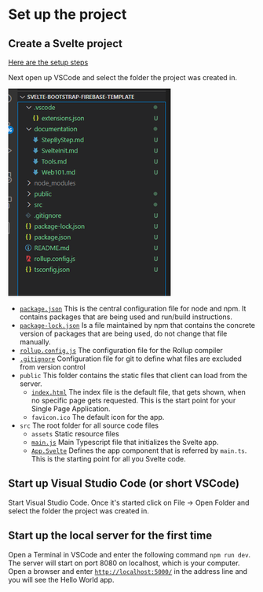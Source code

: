 # Set up the project
## Create a Svelte project
[Here are the setup steps](./SvelteInit.md)

Next open up VSCode and select the folder the project was created in.

![Initial project files](./InitialProjectFiles.png)

* [`package.json`](./01_InitialProjectFiles/package.json) This is the central configuration file for node and npm. It contains packages that are being used and run/build instructions. 
* [`package-lock.json`](./01_InitialProjectFiles/package-lock.json) Is a file maintained by npm that contains the concrete version of packages that are being used, do not change that file manually. 
* [`rollup.config.js`](./01_InitialProjectFiles/rollup.config.js) The configuration file for the Rollup compiler
* [`.gitignore`](./01_InitialProjectFiles/gitignore) Configuration file for git to define what files are excluded from version control
* `public` This folder contains the static files that client can load from the server.
  * [`index.html`](./01_InitialProjectFiles/public/index.html) The index file is the default file, that gets shown, when no specific page gets requested. This is the start point for your Single Page Application.
  * `favicon.ico` The default icon for the app.
* `src` The root folder for all source code files
  * `assets` Static resource files
  * [`main.js`](./01_InitialProjectFiles/src/main.ts) Main Typescript file that initializes the Svelte app.
  * [`App.Svelte`](./01_InitialProjectFiles/src/App.svelte) Defines the app component that is referred by `main.ts`. This is the starting point for all you Svelte code.


## Start up Visual Studio Code (or short VSCode)
Start Visual Studio Code. Once it's started click on File -> Open Folder and select the folder the project was created in.

## Start up the local server for the first time
Open a Terminal in VSCode and enter the following command `npm run dev`. The server will start on port 8080 on localhost, which is your computer. \
Open a browser and enter [`http://localhost:5000/`](http://localhost:5000/) in the address line and you will see the Hello World app.
